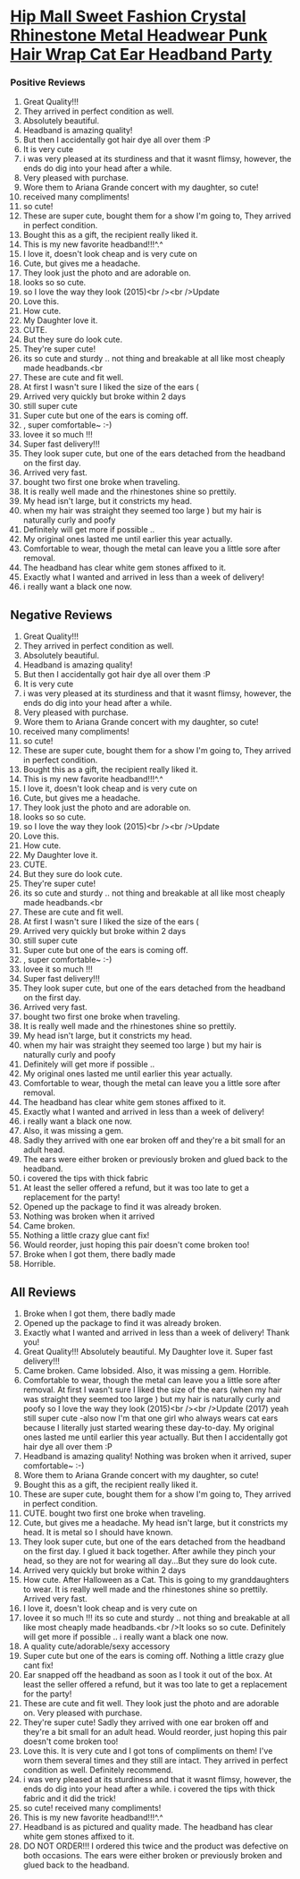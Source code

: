 # [Hip Mall Sweet Fashion Crystal Rhinestone Metal Headwear Punk Hair Wrap Cat Ear Headband Party](https://products.checkmycream.com/products/Hip-Mall-Sweet-Fashion-Crystal-Rhinestone-Metal-Headwear-Punk-Hair-Wrap-Cat-Ear-Headband-Party.html)

### Positive Reviews

<ol>
      <li>Great Quality!!!</li>
      <li>They arrived in perfect condition as well.</li>
      <li>Absolutely beautiful.</li>
      <li>Headband is amazing quality!</li>
      <li>But then I accidentally got hair dye all over them :P</li>
      <li>It is very cute</li>
      <li>i was very pleased at its sturdiness and that it wasnt flimsy, however, the ends do dig into your head after a while.</li>
      <li>Very pleased with purchase.</li>
      <li>Wore them to Ariana Grande concert with my daughter, so cute!</li>
      <li>received many compliments!</li>
      <li>so cute!</li>
      <li>These are super cute, bought them for a show I&#x27;m going to, They arrived in perfect condition.</li>
      <li>Bought this as a gift, the recipient really liked it.</li>
      <li>This is my new favorite headband!!!^.^</li>
      <li>I love it, doesn&#x27;t look cheap and is very cute on</li>
      <li>Cute, but gives me a headache.</li>
      <li>They look just the photo and are adorable on.</li>
      <li>looks so so cute.</li>
      <li>so I love the way they look (2015)&lt;br /&gt;&lt;br /&gt;Update</li>
      <li>Love this.</li>
      <li>How cute.</li>
      <li>My Daughter love it.</li>
      <li>CUTE.</li>
      <li>But they sure do look cute.</li>
      <li>They&#x27;re super cute!</li>
      <li>its so cute and sturdy .. not thing and breakable at all like most cheaply made headbands.&lt;br</li>
      <li>These are cute and fit well.</li>
      <li>At first I wasn&#x27;t sure I liked the size of the ears (</li>
      <li>Arrived very quickly but broke within 2 days</li>
      <li>still super cute</li>
      <li>Super cute but one of the ears is coming off.</li>
      <li>, super comfortable~ :-)</li>
      <li>lovee it so much !!!</li>
      <li>Super fast delivery!!!</li>
      <li>They look super cute, but one of the ears detached from the headband on the first day.</li>
      <li>Arrived very fast.</li>
      <li>bought two first one broke when traveling.</li>
      <li>It is really well made and the rhinestones shine so prettily.</li>
      <li>My head isn&#x27;t large, but it constricts my head.</li>
      <li>when my hair was straight they seemed too large ) but my hair is naturally curly and poofy</li>
      <li>Definitely will get more if possible ..</li>
      <li>My original ones lasted me until earlier this year actually.</li>
      <li>Comfortable to wear, though the metal can leave you a little sore after removal.</li>
      <li>The headband has clear white gem stones affixed to it.</li>
      <li>Exactly what I wanted and arrived in less than a week of delivery!</li>
      <li>i really want a black one now.</li>
</ol>


<h2>Negative Reviews</h2>
<ol>
<li> Great Quality!!!</li>
<li> They arrived in perfect condition as well.</li>
<li> Absolutely beautiful.</li>
<li> Headband is amazing quality!</li>
<li> But then I accidentally got hair dye all over them :P</li>
<li> It is very cute</li>
<li> i was very pleased at its sturdiness and that it wasnt flimsy, however, the ends do dig into your head after a while.</li>
<li> Very pleased with purchase.</li>
<li> Wore them to Ariana Grande concert with my daughter, so cute!</li>
<li> received many compliments!</li>
<li> so cute!</li>
<li> These are super cute, bought them for a show I&#x27;m going to, They arrived in perfect condition.</li>
<li> Bought this as a gift, the recipient really liked it.</li>
<li> This is my new favorite headband!!!^.^</li>
<li> I love it, doesn&#x27;t look cheap and is very cute on</li>
<li> Cute, but gives me a headache.</li>
<li> They look just the photo and are adorable on.</li>
<li> looks so so cute.</li>
<li> so I love the way they look (2015)&lt;br /&gt;&lt;br /&gt;Update</li>
<li> Love this.</li>
<li> How cute.</li>
<li> My Daughter love it.</li>
<li> CUTE.</li>
<li> But they sure do look cute.</li>
<li> They&#x27;re super cute!</li>
<li> its so cute and sturdy .. not thing and breakable at all like most cheaply made headbands.&lt;br</li>
<li> These are cute and fit well.</li>
<li> At first I wasn&#x27;t sure I liked the size of the ears (</li>
<li> Arrived very quickly but broke within 2 days</li>
<li> still super cute</li>
<li> Super cute but one of the ears is coming off.</li>
<li> , super comfortable~ :-)</li>
<li> lovee it so much !!!</li>
<li> Super fast delivery!!!</li>
<li> They look super cute, but one of the ears detached from the headband on the first day.</li>
<li> Arrived very fast.</li>
<li> bought two first one broke when traveling.</li>
<li> It is really well made and the rhinestones shine so prettily.</li>
<li> My head isn&#x27;t large, but it constricts my head.</li>
<li> when my hair was straight they seemed too large ) but my hair is naturally curly and poofy</li>
<li> Definitely will get more if possible ..</li>
<li> My original ones lasted me until earlier this year actually.</li>
<li> Comfortable to wear, though the metal can leave you a little sore after removal.</li>
<li> The headband has clear white gem stones affixed to it.</li>
<li> Exactly what I wanted and arrived in less than a week of delivery!</li>
<li> i really want a black one now.</li>
<li> Also, it was missing a gem.</li>
<li> Sadly they arrived with one ear broken off and they&#x27;re a bit small for an adult head.</li>
<li> The ears were either broken or previously broken and glued back to the headband.</li>
<li> i covered the tips with thick fabric</li>
<li> At least the seller offered a refund, but it was too late to get a replacement for the party!</li>
<li> Opened up the package to find it was already broken.</li>
<li> Nothing was broken when it arrived</li>
<li> Came broken.</li>
<li> Nothing a little crazy glue cant fix!</li>
<li> Would reorder, just hoping this pair doesn&#x27;t come broken too!</li>
<li> Broke when I got them, there badly made</li>
<li> Horrible.</li>
</ol>

<h2>All Reviews</h2>

<ol>
    <li> Broke when I got them, there badly made</li>
    <li> Opened up the package to find it was already broken.</li>
    <li> Exactly what I wanted and arrived in less than a week of delivery! Thank you!</li>
    <li> Great Quality!!! Absolutely beautiful. My Daughter love it. Super fast delivery!!!</li>
    <li> Came broken. Came lobsided. Also, it was missing a gem. Horrible.</li>
    <li> Comfortable to wear, though the metal can leave you a little sore after removal. At first I wasn&#x27;t sure I liked the size of the ears (when my hair was straight they seemed too large ) but my hair is naturally curly and poofy so I love the way they look (2015)&lt;br /&gt;&lt;br /&gt;Update (2017) yeah still super cute -also now I&#x27;m that one girl who always wears cat ears because I literally just started wearing these day-to-day. My original ones lasted me until earlier this year actually. But then I accidentally got hair dye all over them :P</li>
    <li> Headband is amazing quality! Nothing was broken when it arrived, super comfortable~ :-)</li>
    <li> Wore them to Ariana Grande concert with my daughter, so cute!</li>
    <li> Bought this as a gift, the recipient really liked it.</li>
    <li> These are super cute, bought them for a show I&#x27;m going to, They arrived in perfect condition.</li>
    <li> CUTE. bought two first one broke when traveling.</li>
    <li> Cute, but gives me a headache. My head isn&#x27;t large, but it constricts my head. It is metal so I should have known.</li>
    <li> They look super cute, but one of the ears detached from the headband on the first day. I glued it back together. After awhile they pinch your head, so they are not for wearing all day...But they sure do look cute.</li>
    <li> Arrived very quickly but broke within 2 days</li>
    <li> How cute. After Halloween as a Cat. This is going to my granddaughters to wear. It is really well made and the rhinestones shine so prettily. Arrived very fast.</li>
    <li> I love it, doesn&#x27;t look cheap and is very cute on</li>
    <li> lovee it so much !!! its so cute and sturdy .. not thing and breakable at all like most cheaply made headbands.&lt;br /&gt;It looks so so cute. Definitely will get more if possible .. i really want a black one now.</li>
    <li> A quality cute/adorable/sexy accessory</li>
    <li> Super cute but one of the ears is coming off. Nothing a little crazy glue cant fix!</li>
    <li> Ear snapped off the headband as soon as I took it out of the box. At least the seller offered a refund, but it was too late to get a replacement for the party!</li>
    <li> These are cute and fit well. They look just the photo and are adorable on. Very pleased with purchase.</li>
    <li> They&#x27;re super cute! Sadly they arrived with one ear broken off and they&#x27;re a bit small for an adult head. Would reorder, just hoping this pair doesn&#x27;t come broken too!</li>
    <li> Love this. It is very cute and I got tons of compliments on them! I&#x27;ve worn them several times and they still are intact. They arrived in perfect condition as well. Definitely recommend.</li>
    <li> i was very pleased at its sturdiness and that it wasnt flimsy, however, the ends do dig into your head after a while. i covered the tips with thick fabric and it did the trick!</li>
    <li> so cute! received many compliments!</li>
    <li> This is my new favorite headband!!!^.^</li>
    <li> Headband is as pictured and quality made. The headband has clear white gem stones affixed to it.</li>
    <li> DO NOT ORDER!!! I ordered this twice and the product was defective on both occasions. The ears were either broken or previously broken and glued back to the headband.</li>
</ol>




